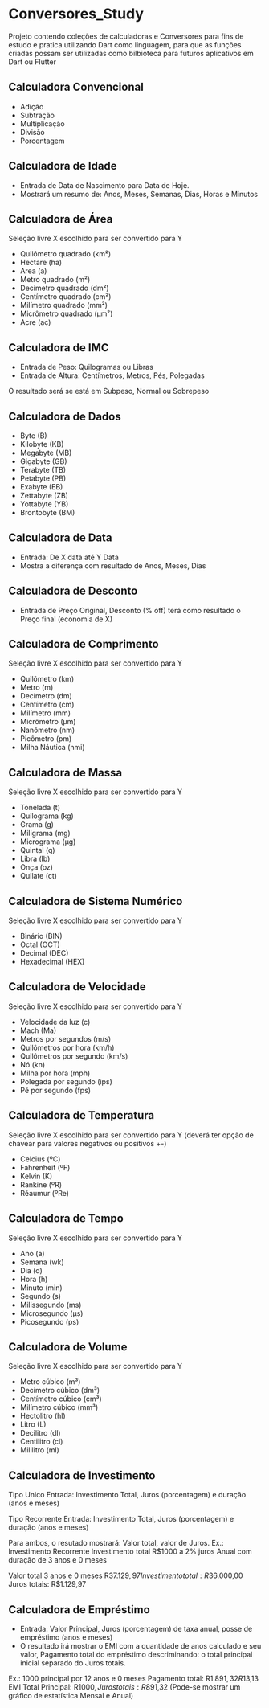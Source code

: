 # Conversores_Study
Projeto contendo coleções de calculadoras e Conversores para fins de estudo e pratica utilizando Dart como linguagem, para que as funções criadas possam ser utilizadas como bilbioteca para futuros aplicativos em Dart ou Flutter

## Calculadora Convencional
- Adição
- Subtração
- Multiplicação
- Divisão
- Porcentagem

## Calculadora de Idade
- Entrada de Data de Nascimento para Data de Hoje. 
- Mostrará um resumo de: Anos, Meses, Semanas, Dias, Horas e Minutos

## Calculadora de Área
Seleção livre X escolhido para ser convertido para Y
- Quilômetro quadrado (km²)
- Hectare (ha)
- Area (a)
- Metro quadrado (m²)
- Decímetro quadrado (dm²)
- Centímetro quadrado (cm²)
- Milímetro quadrado (mm²)
- Micrômetro quadrado (μm²)
- Acre (ac)

## Calculadora de IMC
- Entrada de Peso: Quilogramas ou Libras
- Entrada de Altura: Centímetros, Metros, Pés, Polegadas

O resultado será se está em Subpeso, Normal ou Sobrepeso

## Calculadora de Dados
- Byte (B)
- Kilobyte (KB)
- Megabyte (MB)
- Gigabyte (GB)
- Terabyte (TB)
- Petabyte (PB)
- Exabyte (EB)
- Zettabyte (ZB)
- Yottabyte (YB)
- Brontobyte (BM)

## Calculadora de Data
- Entrada: De X data até Y Data
- Mostra a diferença com resultado de Anos, Meses, Dias

## Calculadora de Desconto
- Entrada de Preço Original, Desconto (% off) terá como resultado o Preço final (economia de X)

## Calculadora de Comprimento
Seleção livre X escolhido para ser convertido para Y
- Quilômetro (km)
- Metro (m)
- Decímetro (dm)
- Centímetro (cm)
- Milímetro (mm)
- Micrômetro (μm)
- Nanômetro (nm)
- Picômetro (pm)
- Milha Náutica (nmi)

## Calculadora de Massa
Seleção livre X escolhido para ser convertido para Y
- Tonelada (t)
- Quilograma (kg)
- Grama (g)
- Miligrama (mg)
- Micrograma (μg)
- Quintal (q)
- Libra (lb)
- Onça (oz)
- Quilate (ct)

## Calculadora de Sistema Numérico
Seleção livre X escolhido para ser convertido para Y
- Binário (BIN)
- Octal (OCT)
- Decimal (DEC)
- Hexadecimal (HEX)

## Calculadora de Velocidade
Seleção livre X escolhido para ser convertido para Y
- Velocidade da luz (c)
- Mach (Ma)
- Metros por segundos (m/s)
- Quilômetros por hora (km/h)
- Quilômetros por segundo (km/s)
- Nó (kn)
- Milha por hora (mph)
- Polegada por segundo (ips)
- Pé por segundo (fps)

## Calculadora de Temperatura
Seleção livre X escolhido para ser convertido para Y (deverá ter opção de chavear para valores negativos ou positivos +-)
- Celcius (ºC)
- Fahrenheit (ºF)
- Kelvin (K)
- Rankine (ºR)
- Réaumur (ºRe)

## Calculadora de Tempo
Seleção livre X escolhido para ser convertido para Y 
- Ano (a)
- Semana (wk)
- Dia (d)
- Hora (h)
- Minuto (min)
- Segundo (s)
- Milissegundo (ms)
- Microsegundo (μs)
- Picosegundo (ps)

## Calculadora de Volume
Seleção livre X escolhido para ser convertido para Y 
- Metro cúbico (m³)
- Decímetro cúbico (dm³)
- Centímetro cúbico (cm³)
- Milímetro cúbico (mm³)
- Hectolitro (hl)
- Litro (L)
- Decilitro (dl)
- Centilitro (cl)
- Mililitro (ml)

## Calculadora de Investimento
Tipo Unico
Entrada: Investimento Total, Juros (porcentagem) e duração (anos e meses)

Tipo Recorrente
Entrada: Investimento Total, Juros (porcentagem) e duração (anos e meses)
  
Para ambos, o resutado mostrará:
Valor total, valor de Juros.
Ex.:
Investimento Recorrente
Investimento total R$1000 a 2% juros Anual com duração de 3 anos e 0 meses

Valor total
3 anos e 0 meses
R$37.129,97
Investimento total: R$36.000,00
Juros totais: R$1.129,97

## Calculadora de Empréstimo
- Entrada: Valor Principal, Juros (porcentagem) de taxa anual, posse de empréstimo (anos e meses)
- O resultado irá mostrar o EMI com a quantidade de anos calculado e seu valor, Pagamento total do empréstimo descriminando: o total principal inicial separado do Juros totais.
  
Ex.: 1000 principal por 12 anos e 0 meses
Pagamento total: R$1.891,32
R$13,13 EMI
Total Principal: R$1000, Juros totais: R$891,32
(Pode-se mostrar um gráfico de estatística Mensal e Anual)
